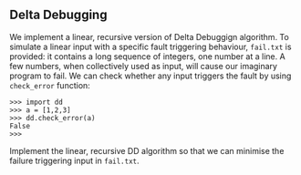 ## Delta Debugging

We implement a linear, recursive version of Delta Debuggign algorithm. To simulate a linear input with a specific fault triggering behaviour, `fail.txt` is provided: it contains a long sequence of integers, one number at a line. A few numbers, when collectively used as input, will cause our imaginary program to fail. We can check whether any input triggers the fault by using `check_error` function:

```
>>> import dd
>>> a = [1,2,3]
>>> dd.check_error(a)
False
>>>
```

Implement the linear, recursive DD algorithm so that we can minimise the failure triggering input in `fail.txt`.